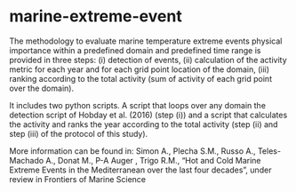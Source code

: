# marine-extreme-event

The methodology to evaluate marine temperature extreme events physical importance within a predefined domain and predefined time range is provided in three steps: 
(i) detection of events, 
(ii) calculation of the activity metric for each year and for each grid point location of the domain, 
(iii) ranking according to the total activity (sum of activity of each grid point over the domain). 

It includes two python scripts. A script that loops over any domain the detection script of Hobday et al. (2016) (step (i)) 
and a script that calculates the activity and ranks the year according to the total activity (step (ii) and step (iii) of the protocol of this study). 

More information can be found in:
Simon A., Plecha S.M., Russo A., Teles-Machado A., Donat M., P-A Auger , Trigo R.M., 
“Hot and Cold Marine Extreme Events in the Mediterranean over the last four decades”, under review in Frontiers of Marine Science
